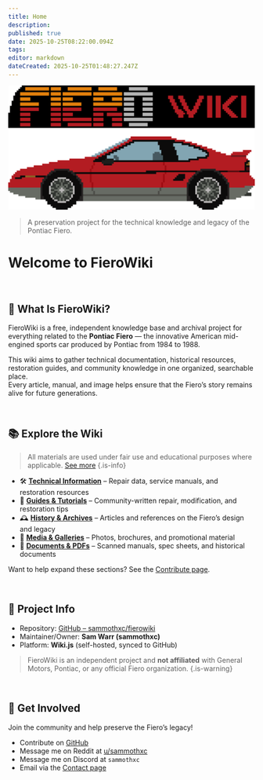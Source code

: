 ```yaml
---
title: Home
description: 
published: true
date: 2025-10-25T08:22:00.094Z
tags: 
editor: markdown
dateCreated: 2025-10-25T01:48:27.247Z
---
```


![fierowiki_logo_tr.png](/logos/fierowiki_logo_tr.png)

> A preservation project for the technical knowledge and legacy of the Pontiac Fiero.

# Welcome to FieroWiki

<br>

## 🔧 What Is FieroWiki?

FieroWiki is a free, independent knowledge base and archival project for everything related to the **Pontiac Fiero** — the innovative American mid-engined sports car produced by Pontiac from 1984 to 1988.

This wiki aims to gather technical documentation, historical resources, restoration guides, and community knowledge in one organized, searchable place.  
Every article, manual, and image helps ensure that the Fiero’s story remains alive for future generations.

<br>

## 📚 Explore the Wiki

> All materials are used under fair use and educational purposes where applicable. [See more](/copyright)
{.is-info}

- 🛠️ [**Technical Information**](/technical) – Repair data, service manuals, and restoration resources  
- 🧠 [**Guides & Tutorials**](/guides) – Community-written repair, modification, and restoration tips  
- 🕰️ [**History & Archives**](/history) – Articles and references on the Fiero’s design and legacy  
- 📸 [**Media & Galleries**](/media) – Photos, brochures, and promotional material  
- 🧾 [**Documents & PDFs**](/documents) – Scanned manuals, spec sheets, and historical documents

Want to help expand these sections? See the [Contribute page](/about#contributions).

<br>

## 🧰 Project Info

- Repository: [GitHub – sammothxc/fierowiki](https://github.com/sammothxc/fierowiki)  
- Maintainer/Owner: **Sam Warr (sammothxc)**  
- Platform: **Wiki.js** (self-hosted, synced to GitHub)

> FieroWiki is an independent project and **not affiliated** with General Motors, Pontiac, or any official Fiero organization.
{.is-warning}

<br>

## 💬 Get Involved

Join the community and help preserve the Fiero’s legacy!

- Contribute on [GitHub](https://github.com/sammothxc/fierowiki)
- Message me on Reddit at [u/sammothxc](https://www.reddit.com/message/compose/?to=sammothxc)
- Message me on Discord at `sammothxc`
- Email via the [Contact page](/contact)

<br>



